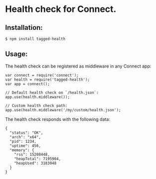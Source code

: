 Health check for Connect.
=========================

Installation:
-------------

    $ npm install tagged-health

Usage:
------

The health check can be registered as middleware in any Connect app:

    var connect = require('connect');
    var health = require('tagged-health');
    var app = connect();

    // Default health check on `/health.json`:
    app.use(health.middleware());

    // Custom health check path:
    app.use(health.middleware('/my/custom/health.json');

The health check responds with the following data:

    {
      "status": "OK",
      "arch": "x64",
      "pid": 1234,
      "uptime": 456,
      "memory": {
        "rss": 15208448,
        "heapTotal": 7195904,
        "heapUsed": 3183048
      }
    }
